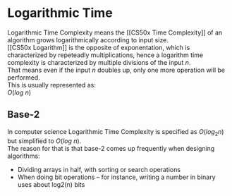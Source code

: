 # Logarithmic Time
Logarithmic Time Complexity means the [[CS50x Time Complexity]] of an algorithm grows logarithmically according to input size.  
[[CS50x Logarithm]] is the opposite of exponentation, which is characterized by repeteadly multiplications, hence a logarithm time complexity is characterized by multiple divisions of the input $n$.  
That means even if the input $n$ doubles up, only one more operation will be performed.  
This is usually represented as:  
$O(log$  $n)$

## Base-2
In computer science Logarithmic Time Complexity is specified as $O(log{_2}n)$ but simplified to $O(log$ $n)$.  
The reason for that is that base-2 comes up frequently when designing algorithms:  
- Dividing arrays in half, with sorting or search operations  
- When doing bit operations – for instance, writing a number in binary uses about log2(n) bits
